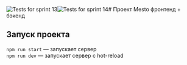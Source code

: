 ![Tests for sprint 13](https://github.com/alexey-saharov/express-mesto-gha/actions/workflows/tests-13-sprint.yml/badge.svg)![Tests for sprint 14](https://github.com/alexey-saharov/express-mesto-gha/actions/workflows/tests-14-sprint.yml/badge.svg)# Проект Mesto фронтенд + бэкенд


## Запуск проекта

`npm run start` — запускает сервер   
`npm run dev` — запускает сервер с hot-reload
